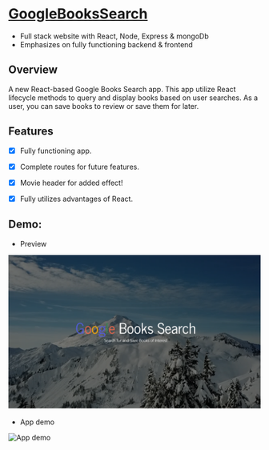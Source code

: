 # [GoogleBooksSearch]()

- Full stack website with React, Node, Express & mongoDb
- Emphasizes on fully functioning backend & frontend

## Overview

A new React-based Google Books Search app. This app utilize React lifecycle methods to query and display books based on user searches. 
As a user, you can save books to review or save them for later.

## Features

- [x] Fully functioning app. 
- [x] Complete routes for future features.
- [x] Movie header for added effect!
- [x] Fully utilizes advantages of React.


## Demo:

* Preview

![Image of Preview](/img/googleSearchBook.PNG)


* App demo

![App demo](/img/demoREADME.gif/)